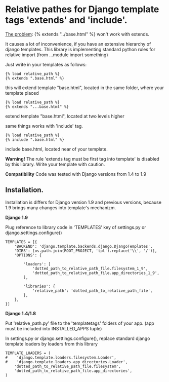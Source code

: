 Relative pathes for Django template tags 'extends' and 'include'.
================================================================

[The problem](http://stackoverflow.com/questions/671369/django-specifying-a-base-template-by-directory): {% extends "../base.html" %} won't work with extends.

It causes a lot of inconvenience, if you have an extensive hierarchy of django templates.
This library is implementing standard python rules for relative import (from ...module import something)

Just write in your templates as follows:

```
{% load relative_path %}
{% extends ".base.html" %}
```

this will extend template "base.html", located in the same folder, where your template placed

```
{% load relative_path %}
{% extends "...base.html" %}
```

extend template "base.html", located at two levels higher

same things works with 'include' tag.

```
{% load relative_path %}
{% include ".base.html" %}
```

include base.html, located near of your template.

**Warning!**
The rule 'extends tag must be first tag into template' is disabled by this library. 
Write your template with caution.

**Compatibility**
Code was tested with Django versions from 1.4 to 1.9

Installation.
-------------

Installation is differs for Django version 1.9 and previous versions, because 1.9 brings many changes into template's mechanizm.

**Django 1.9**

Plug reference to library code in 'TEMPLATES' key of settings.py or django.settings.configure()

```
TEMPLATES = [{
    'BACKEND': 'django.template.backends.django.DjangoTemplates',
    'DIRS': [os.path.join(ROOT_PROJECT, 'tpl').replace('\\', '/')],
    'OPTIONS': {

        'loaders': [
            'dotted_path_to_relative_path_file.filesystem_1_9',
            'dotted_path_to_relative_path_file.app_directories_1_9',
        ],

        'libraries': {
            'relative_path': 'dotted_path_to_relative_path_file',
        },
    },
}]
```


**Django 1.4/1.8**

Put 'relative_path.py' file to the 'templatetags' folders of your app. (app must be included into INSTALLED_APPS tuple)

In settings.py or django.settings.configure(), replace standard django template loaders by loaders from this library

```
TEMPLATE_LOADERS = (
#    'django.template.loaders.filesystem.Loader',
#    'django.template.loaders.app_directories.Loader',
    'dotted_path_to_relative_path_file.filesystem',
    'dotted_path_to_relative_path_file.app_directories',
)
```
